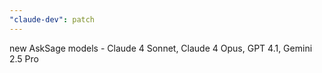 ```yaml
---
"claude-dev": patch
---
```


new AskSage models - Claude 4 Sonnet, Claude 4 Opus, GPT 4.1, Gemini 2.5 Pro
